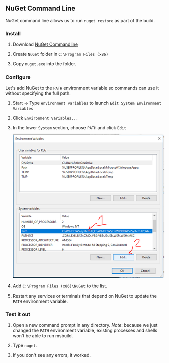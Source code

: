 ## NuGet Command Line


NuGet command line allows us to run `nuget restore` as part of the build.


### Install


1. Download [NuGet Commandline](https://dist.nuget.org/index.html)

2. Create `NuGet` folder in `C:\Program Files (x86)`

3. Copy `nuget.exe` into the folder.


### Configure


Let's add NuGet to the `PATH` environment variable so commands can use it without specifying the full path.

1. Start -> Type `environment variables` to launch `Edit System Environment Variables`

2. Click `Environment Variables...`

3. In the lower `System` section, choose `PATH` and click `Edit`

    ![PATH environment var](images/05-MSBuild/1-path-env-var.png)

4. Add `C:\Program Files (x86)\NuGet` to the list.

5. Restart any services or terminals that depend on NuGet to update the `PATH` environment variable.


### Test it out


1. Open a new command prompt in any directory.  *Note*: because we just changed the `PATH` environment variable, existing processes and shells won't be able to run msbuild.

2. Type `nuget`.

3. If you don't see any errors, it worked.
